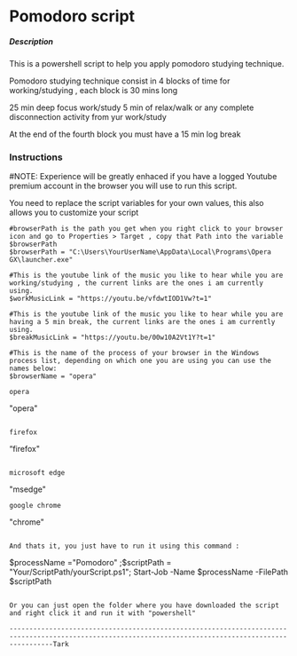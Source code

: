 # Pomodoro script

##### Description
This is a powershell script to help you apply pomodoro studying technique.

Pomodoro studying technique consist in 4 blocks of time for working/studying , each block is 30 mins long

25 min deep focus work/study
5 min of relax/walk or any complete disconnection activity from yur work/study

At the end of the fourth block you must have a 15 min log break



### Instructions

#NOTE: Experience will be greatly enhaced if you have a logged Youtube premium account in the browser you will use to run this script.

You need to replace the script variables for your own values, this also allows you to customize your script
```
#browserPath is the path you get when you right click to your browser icon and go to Properties > Target , copy that Path into the variable $browserPath
$browserPath = "C:\Users\YourUserName\AppData\Local\Programs\Opera GX\launcher.exe"

#This is the youtube link of the music you like to hear while you are working/studying , the current links are the ones i am currently using.
$workMusicLink = "https://youtu.be/vfdwtIOD1Vw?t=1"

#This is the youtube link of the music you like to hear while you are having a 5 min break, the current links are the ones i am currently using.
$breakMusicLink = "https://youtu.be/00w10A2Vt1Y?t=1"

#This is the name of the process of your browser in the Windows process list, depending on which one you are using you can use the names below:
$browserName = "opera"

opera
```
"opera"
```

firefox
```
“firefox"
```

microsoft edge  
```
"msedge"
```
google chrome 
```
"chrome"
```

And thats it, you just have to run it using this command :

```
$processName ="Pomodoro" ;$scriptPath = "Your/ScriptPath/yourScript.ps1"; Start-Job -Name $processName -FilePath $scriptPath
```

Or you can just open the folder where you have downloaded the script and right click it and run it with "powershell"

-------------------------------------------------------------------------------------------------------------------------------------------------------Tark
